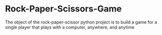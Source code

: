 # Rock-Paper-Scissors-Game
The object of the rock-paper-scissor python project is to build a game for a single player that plays with a computer, anywhere, and anytime
